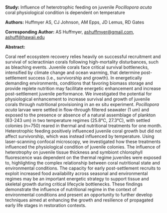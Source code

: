 
**Study:** Influence of heterotrophic feeding on juvenile _Pocillopora acuta_ coral physiological condition is dependent on temperature

**Authors:** Huffmyer AS, CJ Johnson, AM Epps, JD Lemus, RD Gates

**Corresponding Author:** AS Huffmyer, ashuffmyer@gmail.com, ashuff@hawaii.edu

**Abstract:**

Coral reef ecosystem recovery relies heavily on successful recruitment and survival of scleractinian corals following high-mortality disturbances, such as bleaching events. Juvenile corals face critical survival bottlenecks, intensified by climate change and ocean warming, that determine post-settlement success (i.e., survivorship and growth). In energetically demanding environments, conditions that favoring biomass storage and provide replete nutrition may facilitate energetic enhancement and increase post-settlement juvenile performance. We investigated the potential for physiological enhancement to increase survival and growth of juvenile corals through nutritional provisioning in an ex situ experiment. _Pocillopora acuta_ larvae were settled in flow-through filtered seawater (1 um) and exposed to the presence or absence of a natural assemblage of plankton (63-243 um) in two temperature regimes (25.8°C, 27.3°C), with settled colonies (n=750) reared in thermal and nutritional treatments for one month. Heterotrophic feeding positively influenced juvenile coral growth but did not affect survivorship, which was instead influenced by temperature. Using laser-scanning confocal microscopy, we investigated how these treatments influenced the physiological condition of juvenile colonies. The influence of heterotrophy on juvenile tissue thickness and symbiont chlorophyll fluorescence was dependent on the thermal regime juveniles were exposed to, highlighting the complex relationship between coral nutritional state and environmental conditions. The capacity for early post-settlement recruits to exploit increased food availability across seasonal and environmental regimes may be an important energetic strategy to support tissue and skeletal growth during critical lifecycle bottlenecks. These findings demonstrate the influence of nutritional regime in the context of environmental conditions and present an opportunity to further develop techniques aimed at enhancing the growth and resilience of propagated early life stages in restoration contexts.

